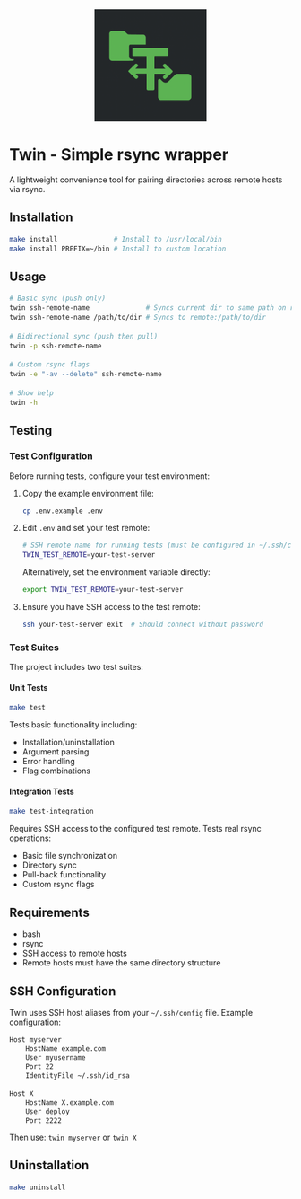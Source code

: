 <div align="center">
  <img src="logo.png" alt="Twin Logo" width="200">
</div>

# Twin - Simple rsync wrapper

A lightweight convenience tool for pairing directories across remote hosts via rsync.


## Installation

```bash
make install              # Install to /usr/local/bin
make install PREFIX=~/bin # Install to custom location
```

## Usage

```bash
# Basic sync (push only)
twin ssh-remote-name              # Syncs current dir to same path on remote
twin ssh-remote-name /path/to/dir # Syncs to remote:/path/to/dir

# Bidirectional sync (push then pull)
twin -p ssh-remote-name

# Custom rsync flags
twin -e "-av --delete" ssh-remote-name

# Show help
twin -h
```

## Testing

### Test Configuration

Before running tests, configure your test environment:

1. Copy the example environment file:
   ```bash
   cp .env.example .env
   ```

2. Edit `.env` and set your test remote:
   ```bash
   # SSH remote name for running tests (must be configured in ~/.ssh/config)
   TWIN_TEST_REMOTE=your-test-server
   ```

   Alternatively, set the environment variable directly:
   ```bash
   export TWIN_TEST_REMOTE=your-test-server
   ```

3. Ensure you have SSH access to the test remote:
   ```bash
   ssh your-test-server exit  # Should connect without password
   ```

### Test Suites

The project includes two test suites:

#### Unit Tests
```bash
make test
```

Tests basic functionality including:
- Installation/uninstallation
- Argument parsing
- Error handling
- Flag combinations

#### Integration Tests
```bash
make test-integration
```

Requires SSH access to the configured test remote. Tests real rsync operations:
- Basic file synchronization
- Directory sync
- Pull-back functionality
- Custom rsync flags


## Requirements

- bash
- rsync
- SSH access to remote hosts
- Remote hosts must have the same directory structure

## SSH Configuration

Twin uses SSH host aliases from your `~/.ssh/config` file. Example configuration:

```
Host myserver
    HostName example.com
    User myusername
    Port 22
    IdentityFile ~/.ssh/id_rsa

Host X
    HostName X.example.com
    User deploy
    Port 2222
```

Then use: `twin myserver` or `twin X`

## Uninstallation

```bash
make uninstall
```
